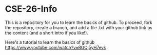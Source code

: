 # CSE-26-Info

This is a repository for you to learn the basics of github. To proceed, fork the repository, create a branch, and add a file <rollnumber>.txt with your github link as the content (and a short intro if you like!).

Here's a tutorial to learn the basics of github https://www.youtube.com/watch?v=RGOj5yH7evk
